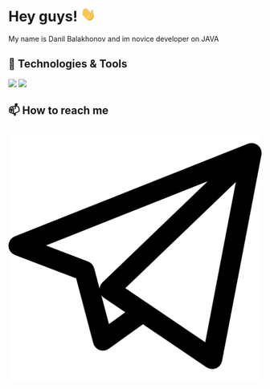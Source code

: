 # Hey guys! <img src="https://raw.githubusercontent.com/StanGirard/StanGirard/master/wave.gif" width="30px">

My name is Danil Balakhonov and im novice developer on JAVA

## 🔧 Technologies & Tools
![](https://img.shields.io/badge/Code-JavaScript-informational?style=flat&logo=javascript&logoColor=white&color=blue)
![](https://img.shields.io/badge/Tools-Docker-informational?style=flat&logo=docker&logoColor=white&color=blue)

## 📫 How to reach me
![](https://raw.githubusercontent.com/DBalakhonov/DBalakhonov/master/logo-tg.png) 
<!-- 
**DBalakhonov/Dbalakhonov** is a ✨ _special_ ✨ repository because its `README.md` (this file) appears on your GitHub profile.

Here are some ideas to get you started:

- 🔭 I’m currently working on ...
- 🌱 I’m currently learning ...
- 👯 I’m looking to collaborate on ...
- 🤔 I’m looking for help with ...
- 💬 Ask me about ...
- 📫 How to reach me: ...
- 😄 Pronouns: ...
- ⚡ Fun fact: ...
-->

